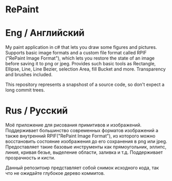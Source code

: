 # RePaint

# Eng / Английский
My paint application in c# that lets you draw some figures and pictures. Supports basic image formats and a custom file format called RPIF ("RePaint Image Format"), which lets you restore the state of an image before saving it to png or jpeg.
Provides such basic tools as Rectangle, Ellipse, Line, Line Bezier, selection Area, fill Bucket and more.
Transparency and brushes included.

This repository represents a snapshost of a source code, so don't expect a long commit trees.

# Rus / Русский
Моё приложение для рисования примитивов и изображений. Поддерживает большинство современных форматов изображений а также внутренний RPIF("RePaint Image Format"), из которого можно восстановить состояние изображения до его сохранения в png или jpeg.
Предоставляет такие базовые инструменты как прямоугольник, эллипс, линия, кривая безье, выделение области, заливка и т.д.
Поддерживает прозрачность и кисти.

Данный репозитоир представляет собой снимок исходного кода, так что не ожидайте глубокое дерево коммитов.

